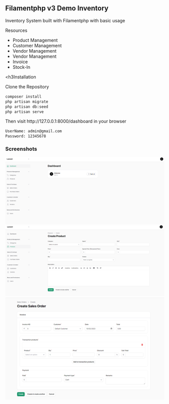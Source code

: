 <h2>Filamentphp v3 Demo Inventory</h2>

<p>Inventory System built with Filamentphp with basic usage</p>
<p>Resources</p>
<ul>
<li>Product Management</li>
<li>Customer Management</li>
<li>Vendor Management</li>
<li>Vendor Management</li>
<li>Invoice</li>
<li>Stock-In</li>
</ul>

<h3Installation</h3>

Clone the Repository

````
composer install
php artisan migrate
php artisan db:seed
php artisan serve 
````
<p> Then visit http://127.0.0.1:8000/dashboard in your browser </p>

````
UserName: admin@gmail.com
Password: 12345678
````


<h3>Screenshots</h3>

![screenshot](public/src/1.PNG)
![screenshot](public/src/2.PNG)
![screenshot](public/src/3.PNG)


